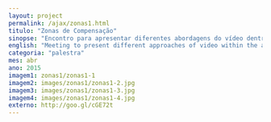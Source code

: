 ```yaml
---
layout: project
permalink: /ajax/zonas1.html
titulo: "Zonas de Compensação"
sinopse: "Encontro para apresentar diferentes abordagens do vídeo dentro das artes a partir daabordagem de dois trabalhos anterios: LABinto e CyBaby."
english: "Meeting to present different approaches of video within the arts from the approach of two previous works: LABinto and CyBaby."
categoria: "palestra"
mes: abr
ano: 2015
imagem1: zonas1/zonas1-1
imagem2: images/zonas1/zonas1-2.jpg
imagem3: images/zonas1/zonas1-3.jpg
imagem4: images/zonas1/zonas1-4.jpg
externo: http://goo.gl/cGE72t
---
```

